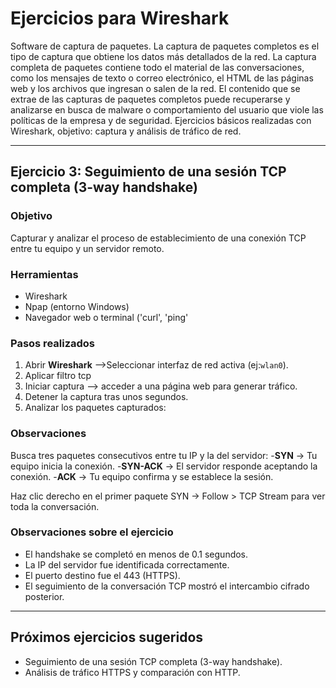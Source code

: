 # Ejercicios para Wireshark
Software de captura de paquetes.
La captura de paquetes completos es el tipo de captura que obtiene los datos más detallados de la red. 
La captura completa de paquetes contiene todo el material de las conversaciones, como los mensajes de texto o correo electrónico, el HTML de las páginas web y los archivos que ingresan o salen de la red. 
El contenido que se extrae de las capturas de paquetes completos puede recuperarse y analizarse en busca de malware o comportamiento del usuario que viole las políticas de la empresa y de seguridad. 
Ejercicios básicos realizadas con Wireshark, objetivo: captura y análisis de tráfico de red.

---

## Ejercicio 3: Seguimiento de una sesión TCP completa (3-way handshake)

### Objetivo
Capturar y analizar el proceso de establecimiento de una conexión TCP entre tu equipo y un servidor remoto.

### Herramientas
- Wireshark
- Npap (entorno Windows)
- Navegador web o terminal ('curl', 'ping'

### Pasos realizados

1. Abrir **Wireshark** -->Seleccionar interfaz de red activa (ej:`wlan0`).
2. Aplicar filtro tcp
3. Iniciar captura --> acceder a una página web para generar tráfico.
4. Detener la captura tras unos segundos.
5. Analizar los paquetes capturados:
   

###  Observaciones
Busca tres paquetes consecutivos entre tu IP y la del servidor:
  -**SYN** → Tu equipo inicia la conexión.
  -**SYN-ACK** → El servidor responde aceptando la conexión.
  -**ACK** → Tu equipo confirma y se establece la sesión.

Haz clic derecho en el primer paquete SYN → Follow > TCP Stream para ver toda la conversación.

###  Observaciones sobre el ejercicio
- El handshake se completó en menos de 0.1 segundos.
- La IP del servidor fue identificada correctamente. 
- El puerto destino fue el 443 (HTTPS).
- El seguimiento de la conversación TCP mostró el intercambio cifrado posterior.

---

##  Próximos ejercicios sugeridos
- Seguimiento de una sesión TCP completa (3-way handshake).
- Análisis de tráfico HTTPS y comparación con HTTP.
